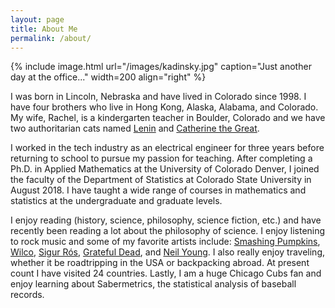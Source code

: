 ```yaml
---
layout: page
title: About Me 
permalink: /about/
---
```


{% include image.html url="/images/kadinsky.jpg" caption="Just another day at the office..." width=200 align="right" %}

I was born in Lincoln, Nebraska and have lived in Colorado since 1998. I have four brothers who live in Hong Kong, Alaska, Alabama, and Colorado. My wife, Rachel, is a kindergarten teacher in Boulder, Colorado and we have two authoritarian cats named <a href="/images/lenin.jpg">Lenin</a> and <a href="/images/cate.jpg">Catherine the Great</a>.

I worked in the tech industry as an electrical engineer for three years before returning to school to pursue my passion for teaching. After completing a Ph.D. in Applied Mathematics at the University of Colorado Denver, I joined the faculty of the Department of Statistics at Colorado State University in August 2018. I have taught a wide range of courses in mathematics and statistics at the undergraduate and graduate levels.

I enjoy reading (history, science, philosophy, science fiction, etc.) and have recently been reading a lot about the philosophy of science. I enjoy listening to rock music and some of my favorite artists include: <a href="https://youtu.be/2kuWvNv7WV4?t=48">Smashing Pumpkins</a>, <a href="https://www.youtube.com/watch?v=LxZ1EfaoIDY">Wilco</a>, <a href="https://youtu.be/M7rXwr1QBwI?t=90">Sigur Rós</a>, <a href="https://www.youtube.com/watch?v=fpKQOvlDr-s">Grateful Dead</a>, and <a href="https://youtu.be/N96sdokN5Rc">Neil Young</a>. I also really enjoy traveling, whether it be roadtripping in the USA or backpacking abroad. At present count I have visited 24 countries. Lastly, I am a huge Chicago Cubs fan and enjoy learning about Sabermetrics, the statistical analysis of baseball records.  
 






